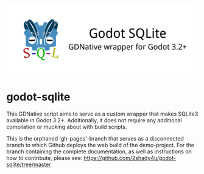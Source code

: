 ![Godot SQLite banner](https://raw.githubusercontent.com/2shady4u/godot-sqlite/master/icon/godot-sqlite-banner-v2.png "Godot SQLite Banner")

# godot-sqlite

This GDNative script aims to serve as a custom wrapper that makes SQLite3 available in Godot 3.2+. Additionally, it does not require any additional compilation or mucking about with build scripts.

This is the orphaned 'gh-pages'-branch that serves as a disconnected branch to which Github deploys the web build of the demo-project. For the branch containing the complete documentation, as well as instructions on how to contribute, please see: https://github.com/2shady4u/godot-sqlite/tree/master
